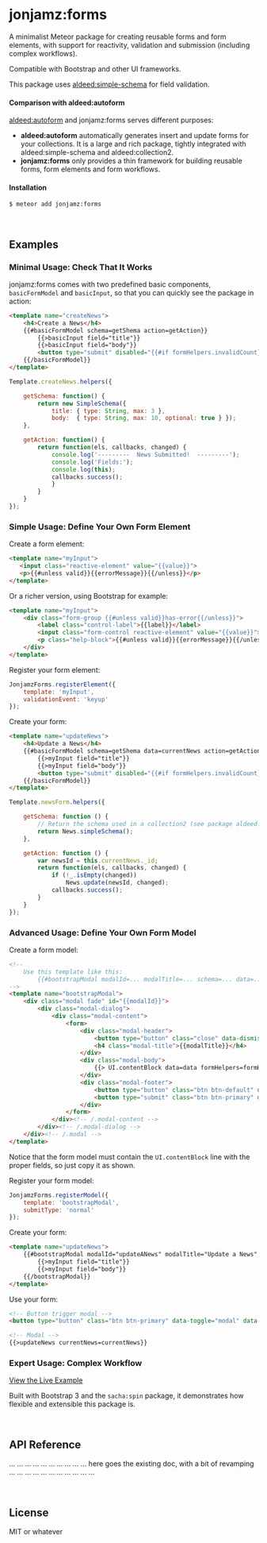 # jonjamz:forms

A minimalist Meteor package for creating reusable forms and form elements, with support for reactivity, validation and submission (including complex workflows).

Compatible with Bootstrap and other UI frameworks.

This package uses [aldeed:simple-schema](https://github.com/aldeed/meteor-simple-schema) for field validation.

#### Comparison with aldeed:autoform

[aldeed:autoform](https://github.com/aldeed/meteor-autoform) and jonjamz:forms serves different purposes:
- **aldeed:autoform** automatically generates insert and update forms for your collections. It is a large and rich package, tightly integrated with aldeed:simple-schema and aldeed:collection2.
- **jonjamz:forms** only provides a thin framework for building reusable forms, form elements and form workflows.

#### Installation

```sh
$ meteor add jonjamz:forms
```

<br />

## Examples

### Minimal Usage: Check That It Works

jonjamz:forms comes with two predefined basic components, `basicFormModel` and  `basicInput`, so that you  can quickly see the package in action:

```html
<template name="createNews">
    <h4>Create a News</h4>
    {{#basicFormModel schema=getShema action=getAction}}
        {{>basicInput field="title"}}
        {{>basicInput field="body"}}
        <button type="submit" disabled="{{#if formHelpers.invalidCount}}disabled{{/if}}">Submit</button>
    {{/basicFormModel}}
</template>
```
```javascript
Template.createNews.helpers({

	getSchema: function() {
		return new SimpleSchema({
			title: { type: String, max: 3 }, 
			body:  { type: String, max: 10, optional: true } });
	},

	getAction: function() {
        return function(els, callbacks, changed) {            
            console.log('---------  News Submitted!  ---------');
            console.log('Fields:');
            console.log(this);
            callbacks.success();
            }
		}
	}	
});
```

### Simple Usage: Define Your Own Form Element

Create a form element:

```html
<template name="myInput">
   <input class="reactive-element" value="{{value}}">
   <p>{{#unless valid}}{{errorMessage}}{{/unless}}</p>
</template>
```

Or a richer version, using Bootstrap for example:

```html
<template name="myInput">
    <div class="form-group {{#unless valid}}has-error{{/unless}}">
        <label class="control-label">{{label}}</label>
        <input class="form-control reactive-element" value="{{value}}">
        <p class="help-block">{{#unless valid}}{{errorMessage}}{{/unless}}</p>
    </div>
</template>
```

Register your form element:
```javascript
JonjamzForms.registerElement({
	template: 'myInput',
	validationEvent: 'keyup'
});
```

Create your form:
```html
<template name="updateNews">
    <h4>Update a News</h4>
    {{#basicFormModel schema=getShema data=currentNews action=getAction}}
        {{>myInput field="title"}}
        {{>myInput field="body"}}
        <button type="submit" disabled="{{#if formHelpers.invalidCount}}disabled{{/if}}">Submit</button>
    {{/basicFormModel}}
</template>
```

```javascript
Template.newsForm.helpers({

	getSchema: function () {
		// Return the schema used in a collection2 (see package aldeed:collection2)
		return News.simpleSchema();
	},

	getAction: function () {
		var newsId = this.currentNews._id;    
		return function(els, callbacks, changed) {
            if (!_.isEmpty(changed))
				News.update(newsId, changed);
            callbacks.success();
		}
	}	
});
```


### Advanced Usage: Define Your Own Form Model

Create a form model:
```html
<!-- 
	Use this template like this:
		{{#bootstrapModal modalId=... modalTitle=... schema=... data=... action=...}}
-->
<template name="bootstrapModal">
    <div class="modal fade" id="{{modalId}}">
        <div class="modal-dialog">
            <div class="modal-content">
                <form>
                    <div class="modal-header">
                        <button type="button" class="close" data-dismiss="modal" aria-label="Close"><span aria-hidden="true">&times;</span></button>
                        <h4 class="modal-title">{{modalTitle}}</h4>
                    </div>
                    <div class="modal-body">
                        {{> UI.contentBlock data=data formHelpers=formHelpers}}
                    </div>
                    <div class="modal-footer">
                        <button type="button" class="btn btn-default" data-dismiss="modal">Cancel</button>
                        <button type="submit" class="btn btn-primary" disabled="{{#if invalidCount}}disabled{{/if}}">Save</button>
                    </div>
                </form>
            </div><!-- /.modal-content -->
        </div><!-- /.modal-dialog -->
    </div><!-- /.modal -->
</template>
```
Notice that the form model must contain the `UI.contentBlock` line with the proper fields, so just copy it as shown.

Register your form model:
```javascript
JonjamzForms.registerModel({
    template: 'bootstrapModal',
    submitType: 'normal'
});
```

Create your form:
```html
<template name="updateNews">
    {{#bootstrapModal modalId="updateANews" modalTitle="Update a News" schema=getShema data=currentNews action=getAction}}
        {{>myInput field="title"}}
        {{>myInput field="body"}}
    {{/bootstrapModal}}
</template>
```

Use your form:
```html
<!-- Button trigger modal -->
<button type="button" class="btn btn-primary" data-toggle="modal" data-target="#updateANews">Update</button>

<!-- Modal -->
{{>updateNews currentNews=currentNews}}
```

### Expert Usage: Complex Workflow

[View the Live Example](http://forms-example.meteor.com/)

Built with Bootstrap 3 and the `sacha:spin` package, it demonstrates how flexible and extensible this package is.

<br />

## API Reference

...
...
...
...
...
...
...
...
...
... here goes the existing doc, with a bit of revamping ...
...
...
...
...
...
...
...
...
...
...

<br />

## License

MIT or whatever
